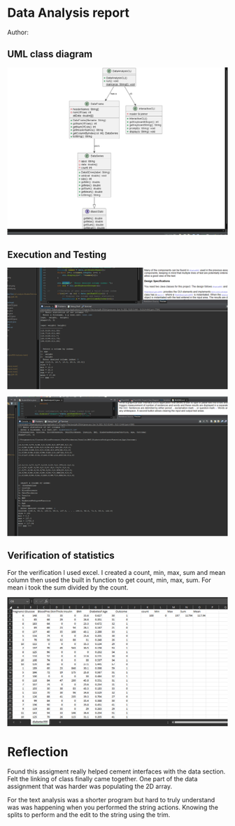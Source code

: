 # Data Analysis report
Author: 

## UML class diagram

![Example screenshot](DataUML.png)

## Execution and Testing

![Example screenshot](Data_testCSV.png)

![Example screenshot](Data_diabetes100CSV.png)

## Verification of statistics

For the verification I used excel. I created a count, min, max, sum and mean column then used the built in function to get count, min, max, sum. For mean i took the sum divided by the count.

![Example screenshot](DataDiabetes100Ver.png)


# Reflection
Found this assigment really helped cement interfaces with the data section. Felt the linking of class finally came together. One part of the data assignment that was harder was populating the 2D array. 

For the text analysis was a shorter program but hard to truly understand was was happening when you performed the string actions. Knowing the splits to perform and the edit to the string using the trim. 
